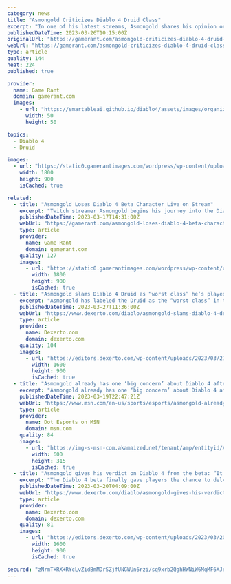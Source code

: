 ```yaml
---
category: news
title: "Asmongold Criticizes Diablo 4 Druid Class"
excerpt: "In one of his latest streams, Asmongold shares his opinion on the druid class in Diablo 4, and it's far from a positive review."
publishedDateTime: 2023-03-26T10:15:00Z
originalUrl: "https://gamerant.com/asmongold-criticizes-diablo-4-druid-class/"
webUrl: "https://gamerant.com/asmongold-criticizes-diablo-4-druid-class/"
type: article
quality: 144
heat: 224
published: true

provider:
  name: Game Rant
  domain: gamerant.com
  images:
    - url: "https://smartableai.github.io/diablo4/assets/images/organizations/gamerant.com-50x50.jpg"
      width: 50
      height: 50

topics:
  - Diablo 4
  - Druid

images:
  - url: "https://static0.gamerantimages.com/wordpress/wp-content/uploads/2023/03/diablo-4-druid-art.jpg"
    width: 1800
    height: 900
    isCached: true

related:
  - title: "Asmongold Loses Diablo 4 Beta Character Live on Stream"
    excerpt: "Twitch streamer Asmongold begins his journey into the Diablo 4 early access beta, only to suffer a crash and then lose his character. To Blizzard's credit, it's communicated that there are ongoing ..."
    publishedDateTime: 2023-03-17T14:31:00Z
    webUrl: "https://gamerant.com/asmongold-loses-diablo-4-beta-character/"
    type: article
    provider:
      name: Game Rant
      domain: gamerant.com
    quality: 127
    images:
      - url: "https://static0.gamerantimages.com/wordpress/wp-content/uploads/2023/03/twitch-asmongold-diablo-4-character.jpg"
        width: 1800
        height: 900
        isCached: true
  - title: "Asmongold slams Diablo 4 Druid as “worst class” he’s played in the game"
    excerpt: "Asmongold has labeled the Druid as the “worst class” in the Diablo 4 beta, so here’s what the popular Twitch streamer had to say. Asmongold has been busy delving into the dark dungeons of Diablo 4, ..."
    publishedDateTime: 2023-03-27T11:36:00Z
    webUrl: "https://www.dexerto.com/diablo/asmongold-slams-diablo-4-druid-as-worst-class-hes-played-in-the-game-2097732/"
    type: article
    provider:
      name: Dexerto.com
      domain: dexerto.com
    quality: 104
    images:
      - url: "https://editors.dexerto.com/wp-content/uploads/2023/03/27/Asmongold-Diablo-4-Druid.jpg"
        width: 1600
        height: 900
        isCached: true
  - title: "Asmongold already has one ‘big concern’ about Diablo 4 after playing the beta"
    excerpt: "Asmongold already has one ‘big concern’ about Diablo 4 after playing the Early Access beta over the weekend, as well as a few smaller ones."
    publishedDateTime: 2023-03-19T22:47:21Z
    webUrl: "https://www.msn.com/en-us/sports/esports/asmongold-already-has-one-big-concern-about-diablo-4-after-playing-the-beta/ar-AA18PN6j"
    type: article
    provider:
      name: Dot Esports on MSN
      domain: msn.com
    quality: 84
    images:
      - url: "https://img-s-msn-com.akamaized.net/tenant/amp/entityid/AA18PAMd.img?h=315&w=600&m=6&q=60&o=t&l=f&f=jpg&x=417&y=209"
        width: 600
        height: 315
        isCached: true
  - title: "Asmongold gives his verdict on Diablo 4 from the beta: “It’s not changing my life”"
    excerpt: "The Diablo 4 beta finally gave players the chance to delve into the new ARPG and popular Twitch Streamer, Asmongold, has given his early impressions of the latest game."
    publishedDateTime: 2023-03-20T04:09:00Z
    webUrl: "https://www.dexerto.com/diablo/asmongold-gives-his-verdict-on-diablo-4-from-the-beta-its-not-changing-my-life-2090779/"
    type: article
    provider:
      name: Dexerto.com
      domain: dexerto.com
    quality: 81
    images:
      - url: "https://editors.dexerto.com/wp-content/uploads/2023/03/20/Asmongold-Diablo-4-beta.jpg"
        width: 1600
        height: 900
        isCached: true

secured: "zNrmT+RX+RYcLvZidBmMDrSZjfUNGWUn6rzi/sq9xrb2QghHWNiW6MqMF6XJe8GEsVm4AYmeRD5uH8I9ZjIcPD57nLtC+ET/7JltPYdNa4D4e432loxl21hV8xvMrR09MCvnpo+L3OrI3Q1WKWrwbNWmuhqKkJ0qVn8/iboQDI18EMG+c2ae8Pann42DCc3y4CzJNcXRbEzgj1/YHtuRo28H/jAQEVksDeKeLyiRwOp42pckuYt4ybsQXjPz4CtR5hicmYp7Bmmw0X1KtJmszFcZRcBElC1rkIj3sBYjdvi8fjiu1e4v6cp8g3rBSWx2VvS+Aj3GPlHGuVw3mi7BQcuQmC1dxpVjIaxPuyT6hpE=;JBH4RXaPqBZmMKIEPtuNow=="
---
```


